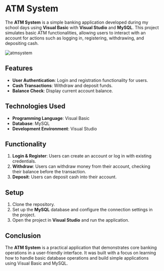 # ATM System

The **ATM System** is a simple banking application developed during my school days using **Visual Basic** with **Visual Studio** and **MySQL**. This project simulates basic ATM functionalities, allowing users to interact with an account for actions such as logging in, registering, withdrawing, and depositing cash.


![atmsystem](https://github.com/user-attachments/assets/dec5be0c-aa9a-420b-9550-e61e3dd60033)

## Features
- **User Authentication**: Login and registration functionality for users.
- **Cash Transactions**: Withdraw and deposit funds.
- **Balance Check**: Display current account balance.

## Technologies Used
- **Programming Language**: Visual Basic
- **Database**: MySQL
- **Development Environment**: Visual Studio

## Functionality
1. **Login & Register**: Users can create an account or log in with existing credentials.
2. **Withdraw**: Users can withdraw money from their account, checking their balance before the transaction.
3. **Deposit**: Users can deposit cash into their account.

## Setup
1. Clone the repository.
2. Set up the **MySQL** database and configure the connection settings in the project.
3. Open the project in **Visual Studio** and run the application.

## Conclusion
The **ATM System** is a practical application that demonstrates core banking operations in a user-friendly interface. It was built with a focus on learning how to handle basic database operations and build simple applications using Visual Basic and MySQL.
